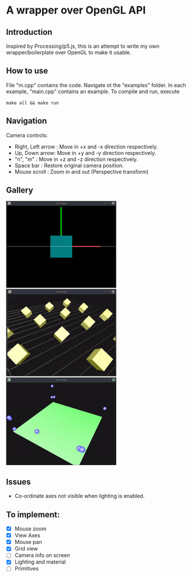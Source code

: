 # A wrapper over OpenGL API

## Introduction
Inspired by Processing/p5.js, this is an attempt to write my own wrapper/boilerplate over OpenGL to make it usable. 

## How to use
File "m.cpp" contains the code. Navigate ot the "examples" folder. In each example, "main.cpp" contains an example. To compile and run, execute
```
make all && make run
```

## Navigation
Camera controls:
* Right, Left arrow : Move in +x and -x direction respectively.
* Up, Down arrow: Move in +y and -y direction respectively.
* "n", "m" : Move in +z and -z direction respectively.
* Space bar : Restore original camera position.
* Mouse scroll : Zoom in and out (Perspective transform)

## Gallery
![](https://github.com/adityapande-1995/CPP_Projects/blob/master/MyWrapper/resources/gif0.gif)
![](https://github.com/adityapande-1995/CPP_Projects/blob/master/MyWrapper/resources/gif1.gif)
![](https://github.com/adityapande-1995/CPP_Projects/blob/master/MyWrapper/resources/bounce.gif)

## Issues
* Co-ordinate axes not visible when lighting is enabled.

## To implement:
- [x] Mouse zoom
- [x] View Axes
- [x] Mouse pan 
- [x] Grid view
- [ ] Camera info on screen
- [x] Lighting and material 
- [ ] Primitives
